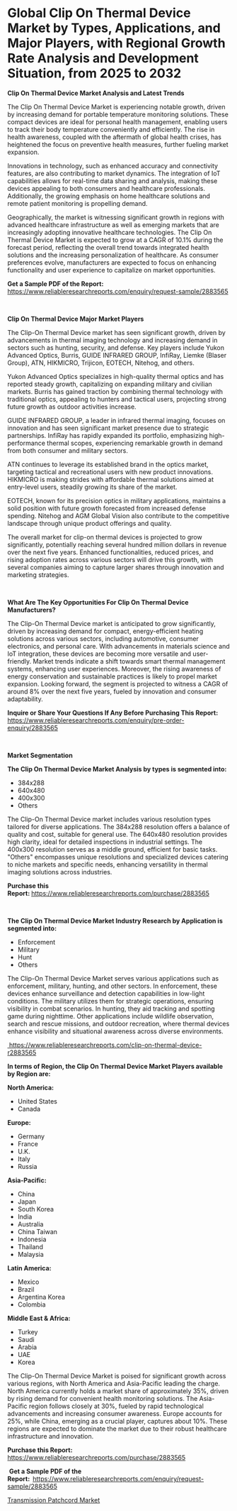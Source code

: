 <p><h1>Global Clip On Thermal Device Market by Types, Applications, and Major Players, with Regional Growth Rate Analysis and Development Situation, from 2025 to 2032</h1></p><p><strong>Clip On Thermal Device Market Analysis and Latest Trends</strong></p>
<p><p>The Clip On Thermal Device Market is experiencing notable growth, driven by increasing demand for portable temperature monitoring solutions. These compact devices are ideal for personal health management, enabling users to track their body temperature conveniently and efficiently. The rise in health awareness, coupled with the aftermath of global health crises, has heightened the focus on preventive health measures, further fueling market expansion.</p><p>Innovations in technology, such as enhanced accuracy and connectivity features, are also contributing to market dynamics. The integration of IoT capabilities allows for real-time data sharing and analysis, making these devices appealing to both consumers and healthcare professionals. Additionally, the growing emphasis on home healthcare solutions and remote patient monitoring is propelling demand.</p><p>Geographically, the market is witnessing significant growth in regions with advanced healthcare infrastructure as well as emerging markets that are increasingly adopting innovative healthcare technologies. The Clip On Thermal Device Market is expected to grow at a CAGR of 10.1% during the forecast period, reflecting the overall trend towards integrated health solutions and the increasing personalization of healthcare. As consumer preferences evolve, manufacturers are expected to focus on enhancing functionality and user experience to capitalize on market opportunities.</p></p>
<p><strong>Get a Sample PDF of the Report:&nbsp;</strong> <a href="https://www.reliableresearchreports.com/enquiry/request-sample/2883565?utm_campaign=3111&utm_medium=2&utm_source=Github&utm_content=ia&utm_term=13032025&utm_id=clip-on-thermal-device">https://www.reliableresearchreports.com/enquiry/request-sample/2883565</a></p>
<p>&nbsp;</p>
<p><strong>Clip On Thermal Device Major Market Players</strong></p>
<p><p>The Clip-On Thermal Device market has seen significant growth, driven by advancements in thermal imaging technology and increasing demand in sectors such as hunting, security, and defense. Key players include Yukon Advanced Optics, Burris, GUIDE INFRARED GROUP, InfiRay, Liemke (Blaser Group), ATN, HIKMICRO, Trijicon, EOTECH, Nitehog, and others. </p><p>Yukon Advanced Optics specializes in high-quality thermal optics and has reported steady growth, capitalizing on expanding military and civilian markets. Burris has gained traction by combining thermal technology with traditional optics, appealing to hunters and tactical users, projecting strong future growth as outdoor activities increase. </p><p>GUIDE INFRARED GROUP, a leader in infrared thermal imaging, focuses on innovation and has seen significant market presence due to strategic partnerships. InfiRay has rapidly expanded its portfolio, emphasizing high-performance thermal scopes, experiencing remarkable growth in demand from both consumer and military sectors.</p><p>ATN continues to leverage its established brand in the optics market, targeting tactical and recreational users with new product innovations. HIKMICRO is making strides with affordable thermal solutions aimed at entry-level users, steadily growing its share of the market.</p><p>EOTECH, known for its precision optics in military applications, maintains a solid position with future growth forecasted from increased defense spending. Nitehog and AGM Global Vision also contribute to the competitive landscape through unique product offerings and quality.</p><p>The overall market for clip-on thermal devices is projected to grow significantly, potentially reaching several hundred million dollars in revenue over the next five years. Enhanced functionalities, reduced prices, and rising adoption rates across various sectors will drive this growth, with several companies aiming to capture larger shares through innovation and marketing strategies.</p></p>
<p>&nbsp;</p>
<p><strong>What Are The Key Opportunities For Clip On Thermal Device Manufacturers?</strong></p>
<p><p>The Clip-On Thermal Device market is anticipated to grow significantly, driven by increasing demand for compact, energy-efficient heating solutions across various sectors, including automotive, consumer electronics, and personal care. With advancements in materials science and IoT integration, these devices are becoming more versatile and user-friendly. Market trends indicate a shift towards smart thermal management systems, enhancing user experiences. Moreover, the rising awareness of energy conservation and sustainable practices is likely to propel market expansion. Looking forward, the segment is projected to witness a CAGR of around 8% over the next five years, fueled by innovation and consumer adaptability.</p></p>
<p><strong>Inquire or Share Your Questions If Any Before Purchasing This Report:</strong> <a href="https://www.reliableresearchreports.com/enquiry/pre-order-enquiry/2883565?utm_campaign=3111&utm_medium=2&utm_source=Github&utm_content=ia&utm_term=13032025&utm_id=clip-on-thermal-device">https://www.reliableresearchreports.com/enquiry/pre-order-enquiry/2883565</a></p>
<p>&nbsp;</p>
<p><strong>Market Segmentation</strong></p>
<p><strong>The Clip On Thermal Device Market Analysis by types is segmented into:</strong></p>
<p><ul><li>384x288</li><li>640x480</li><li>400x300</li><li>Others</li></ul></p>
<p><p>The Clip-On Thermal Device market includes various resolution types tailored for diverse applications. The 384x288 resolution offers a balance of quality and cost, suitable for general use. The 640x480 resolution provides high clarity, ideal for detailed inspections in industrial settings. The 400x300 resolution serves as a middle ground, efficient for basic tasks. "Others" encompasses unique resolutions and specialized devices catering to niche markets and specific needs, enhancing versatility in thermal imaging solutions across industries.</p></p>
<p><strong>Purchase this Report:&nbsp;</strong><a href="https://www.reliableresearchreports.com/purchase/2883565?utm_campaign=3111&utm_medium=2&utm_source=Github&utm_content=ia&utm_term=13032025&utm_id=clip-on-thermal-device">https://www.reliableresearchreports.com/purchase/2883565</a></p>
<p>&nbsp;</p>
<p><strong>The Clip On Thermal Device Market Industry Research by Application is segmented into:</strong></p>
<p><ul><li>Enforcement</li><li>Military</li><li>Hunt</li><li>Others</li></ul></p>
<p><p>The Clip-On Thermal Device Market serves various applications such as enforcement, military, hunting, and other sectors. In enforcement, these devices enhance surveillance and detection capabilities in low-light conditions. The military utilizes them for strategic operations, ensuring visibility in combat scenarios. In hunting, they aid tracking and spotting game during nighttime. Other applications include wildlife observation, search and rescue missions, and outdoor recreation, where thermal devices enhance visibility and situational awareness across diverse environments.</p></p>
<p><a href="https://www.reliableresearchreports.com/clip-on-thermal-device-r2883565?utm_campaign=3111&utm_medium=2&utm_source=Github&utm_content=ia&utm_term=13032025&utm_id=clip-on-thermal-device">&nbsp;https://www.reliableresearchreports.com/clip-on-thermal-device-r2883565</a></p>
<p><strong>In terms of Region, the Clip On Thermal Device Market Players available by Region are:</strong></p>
<p>
    <p> <strong> North America: </strong>
        <ul>
            <li>United States</li>
            <li>Canada</li>
        </ul>
        </p> 
    <p> <strong> Europe: </strong>
        <ul>
            <li>Germany</li>
            <li>France</li>
            <li>U.K.</li>
            <li>Italy</li>
            <li>Russia</li>
        </ul>
        </p> 
    <p> <strong> Asia-Pacific: </strong>
        <ul>
            <li>China</li>
            <li>Japan</li>
            <li>South Korea</li>
            <li>India</li>
            <li>Australia</li>
            <li>China Taiwan</li>
            <li>Indonesia</li>
            <li>Thailand</li>
            <li>Malaysia</li>
        </ul>
        </p> 
    <p> <strong> Latin America: </strong>
        <ul>
            <li>Mexico</li>
            <li>Brazil</li>
            <li>Argentina Korea</li>
            <li>Colombia</li>
        </ul>
        </p> 
    <p> <strong> Middle East & Africa: </strong>
        <ul>
            <li>Turkey</li>
            <li>Saudi</li>
            <li>Arabia</li>
            <li>UAE</li>
            <li>Korea</li>
        </ul>
    </p>
    </p>
<p><p>The Clip-On Thermal Device Market is poised for significant growth across various regions, with North America and Asia-Pacific leading the charge. North America currently holds a market share of approximately 35%, driven by rising demand for convenient health monitoring solutions. The Asia-Pacific region follows closely at 30%, fueled by rapid technological advancements and increasing consumer awareness. Europe accounts for 25%, while China, emerging as a crucial player, captures about 10%. These regions are expected to dominate the market due to their robust healthcare infrastructure and innovation.</p></p>
<p><strong>Purchase this Report: </strong><a href="https://www.reliableresearchreports.com/purchase/2883565?utm_campaign=3111&utm_medium=2&utm_source=Github&utm_content=ia&utm_term=13032025&utm_id=clip-on-thermal-device">https://www.reliableresearchreports.com/purchase/2883565</a></p>
<p>&nbsp;<strong>Get a Sample PDF of the Report:&nbsp;&nbsp;</strong><a href="https://www.reliableresearchreports.com/enquiry/request-sample/2883565?utm_campaign=3111&utm_medium=2&utm_source=Github&utm_content=ia&utm_term=13032025&utm_id=clip-on-thermal-device">https://www.reliableresearchreports.com/enquiry/request-sample/2883565</a></p>
<p><strong></strong></p>
<p><p><a href="https://github.com/djarixneoza/Market-Research-Report-List-1/blob/main/transmission-patchcord-market.md?utm_campaign=3111&utm_medium=2&utm_source=Github&utm_content=ia&utm_term=13032025&utm_id=clip-on-thermal-device">Transmission Patchcord Market</a></p></p>